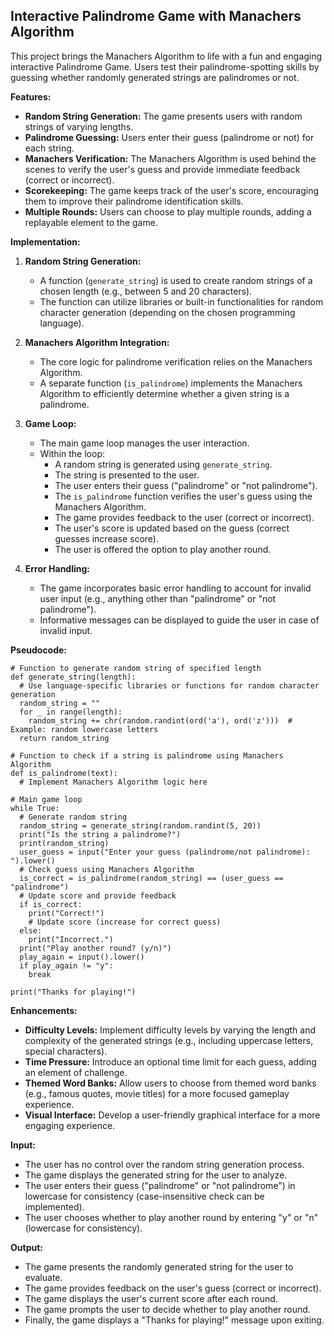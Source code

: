 ## Interactive Palindrome Game with Manachers Algorithm

This project brings the Manachers Algorithm to life with a fun and engaging interactive Palindrome Game. Users test their palindrome-spotting skills by guessing whether randomly generated strings are palindromes or not.

**Features:**

* **Random String Generation:** The game presents users with random strings of varying lengths.
* **Palindrome Guessing:** Users enter their guess (palindrome or not) for each string.
* **Manachers Verification:** The Manachers Algorithm is used behind the scenes to verify the user's guess and provide immediate feedback (correct or incorrect).
* **Scorekeeping:** The game keeps track of the user's score, encouraging them to improve their palindrome identification skills.
* **Multiple Rounds:** Users can choose to play multiple rounds, adding a replayable element to the game.

**Implementation:**

1. **Random String Generation:**
   - A function (`generate_string`) is used to create random strings of a chosen length (e.g., between 5 and 20 characters).
   - The function can utilize libraries or built-in functionalities for random character generation (depending on the chosen programming language).

2. **Manachers Algorithm Integration:**
   - The core logic for palindrome verification relies on the Manachers Algorithm.
   - A separate function (`is_palindrome`) implements the Manachers Algorithm to efficiently determine whether a given string is a palindrome.

3. **Game Loop:**
   - The main game loop manages the user interaction.
   - Within the loop:
       - A random string is generated using `generate_string`.
       - The string is presented to the user.
       - The user enters their guess ("palindrome" or "not palindrome").
       - The `is_palindrome` function verifies the user's guess using the Manachers Algorithm.
       - The game provides feedback to the user (correct or incorrect).
       - The user's score is updated based on the guess (correct guesses increase score).
       - The user is offered the option to play another round.

4. **Error Handling:**
   - The game incorporates basic error handling to account for invalid user input (e.g., anything other than "palindrome" or "not palindrome").
   - Informative messages can be displayed to guide the user in case of invalid input.

**Pseudocode:**

```
# Function to generate random string of specified length
def generate_string(length):
  # Use language-specific libraries or functions for random character generation
  random_string = ""
  for _ in range(length):
    random_string += chr(random.randint(ord('a'), ord('z')))  # Example: random lowercase letters
  return random_string

# Function to check if a string is palindrome using Manachers Algorithm
def is_palindrome(text):
  # Implement Manachers Algorithm logic here

# Main game loop
while True:
  # Generate random string
  random_string = generate_string(random.randint(5, 20))
  print("Is the string a palindrome?")
  print(random_string)
  user_guess = input("Enter your guess (palindrome/not palindrome): ").lower()
  # Check guess using Manachers Algorithm
  is_correct = is_palindrome(random_string) == (user_guess == "palindrome")
  # Update score and provide feedback
  if is_correct:
    print("Correct!")
    # Update score (increase for correct guess)
  else:
    print("Incorrect.")
  print("Play another round? (y/n)")
  play_again = input().lower()
  if play_again != "y":
    break

print("Thanks for playing!")
```

**Enhancements:**

* **Difficulty Levels:** Implement difficulty levels by varying the length and complexity of the generated strings (e.g., including uppercase letters, special characters).
* **Time Pressure:** Introduce an optional time limit for each guess, adding an element of challenge.
* **Themed Word Banks:** Allow users to choose from themed word banks (e.g., famous quotes, movie titles) for a more focused gameplay experience.
* **Visual Interface:** Develop a user-friendly graphical interface for a more engaging experience.

**Input:**

* The user has no control over the random string generation process.
* The game displays the generated string for the user to analyze.
* The user enters their guess ("palindrome" or "not palindrome") in lowercase for consistency (case-insensitive check can be implemented).
* The user chooses whether to play another round by entering "y" or "n" (lowercase for consistency).

**Output:**

* The game presents the randomly generated string for the user to evaluate.
* The game provides feedback on the user's guess (correct or incorrect).
* The game displays the user's current score after each round.
* The game prompts the user to decide whether to play another round.
* Finally, the game displays a "Thanks for playing!" message upon exiting.